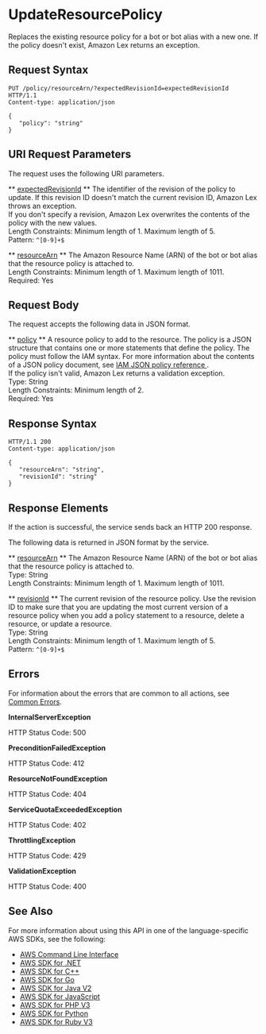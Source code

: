 # UpdateResourcePolicy<a name="API_UpdateResourcePolicy"></a>

Replaces the existing resource policy for a bot or bot alias with a new one\. If the policy doesn't exist, Amazon Lex returns an exception\.

## Request Syntax<a name="API_UpdateResourcePolicy_RequestSyntax"></a>

```
PUT /policy/resourceArn/?expectedRevisionId=expectedRevisionId HTTP/1.1
Content-type: application/json

{
   "policy": "string"
}
```

## URI Request Parameters<a name="API_UpdateResourcePolicy_RequestParameters"></a>

The request uses the following URI parameters\.

 ** [expectedRevisionId](#API_UpdateResourcePolicy_RequestSyntax) **   <a name="lexv2-UpdateResourcePolicy-request-expectedRevisionId"></a>
The identifier of the revision of the policy to update\. If this revision ID doesn't match the current revision ID, Amazon Lex throws an exception\.  
If you don't specify a revision, Amazon Lex overwrites the contents of the policy with the new values\.  
Length Constraints: Minimum length of 1\. Maximum length of 5\.  
Pattern: `^[0-9]+$` 

 ** [resourceArn](#API_UpdateResourcePolicy_RequestSyntax) **   <a name="lexv2-UpdateResourcePolicy-request-resourceArn"></a>
The Amazon Resource Name \(ARN\) of the bot or bot alias that the resource policy is attached to\.  
Length Constraints: Minimum length of 1\. Maximum length of 1011\.  
Required: Yes

## Request Body<a name="API_UpdateResourcePolicy_RequestBody"></a>

The request accepts the following data in JSON format\.

 ** [policy](#API_UpdateResourcePolicy_RequestSyntax) **   <a name="lexv2-UpdateResourcePolicy-request-policy"></a>
A resource policy to add to the resource\. The policy is a JSON structure that contains one or more statements that define the policy\. The policy must follow the IAM syntax\. For more information about the contents of a JSON policy document, see [ IAM JSON policy reference ](https://docs.aws.amazon.com/IAM/latest/UserGuide/reference_policies.html)\.   
If the policy isn't valid, Amazon Lex returns a validation exception\.  
Type: String  
Length Constraints: Minimum length of 2\.  
Required: Yes

## Response Syntax<a name="API_UpdateResourcePolicy_ResponseSyntax"></a>

```
HTTP/1.1 200
Content-type: application/json

{
   "resourceArn": "string",
   "revisionId": "string"
}
```

## Response Elements<a name="API_UpdateResourcePolicy_ResponseElements"></a>

If the action is successful, the service sends back an HTTP 200 response\.

The following data is returned in JSON format by the service\.

 ** [resourceArn](#API_UpdateResourcePolicy_ResponseSyntax) **   <a name="lexv2-UpdateResourcePolicy-response-resourceArn"></a>
The Amazon Resource Name \(ARN\) of the bot or bot alias that the resource policy is attached to\.  
Type: String  
Length Constraints: Minimum length of 1\. Maximum length of 1011\.

 ** [revisionId](#API_UpdateResourcePolicy_ResponseSyntax) **   <a name="lexv2-UpdateResourcePolicy-response-revisionId"></a>
The current revision of the resource policy\. Use the revision ID to make sure that you are updating the most current version of a resource policy when you add a policy statement to a resource, delete a resource, or update a resource\.  
Type: String  
Length Constraints: Minimum length of 1\. Maximum length of 5\.  
Pattern: `^[0-9]+$` 

## Errors<a name="API_UpdateResourcePolicy_Errors"></a>

For information about the errors that are common to all actions, see [Common Errors](CommonErrors.md)\.

 **InternalServerException**   
  
HTTP Status Code: 500

 **PreconditionFailedException**   
  
HTTP Status Code: 412

 **ResourceNotFoundException**   
  
HTTP Status Code: 404

 **ServiceQuotaExceededException**   
  
HTTP Status Code: 402

 **ThrottlingException**   
  
HTTP Status Code: 429

 **ValidationException**   
  
HTTP Status Code: 400

## See Also<a name="API_UpdateResourcePolicy_SeeAlso"></a>

For more information about using this API in one of the language\-specific AWS SDKs, see the following:
+  [ AWS Command Line Interface](https://docs.aws.amazon.com/goto/aws-cli/models.lex.v2-2020-08-07/UpdateResourcePolicy) 
+  [ AWS SDK for \.NET](https://docs.aws.amazon.com/goto/DotNetSDKV3/models.lex.v2-2020-08-07/UpdateResourcePolicy) 
+  [ AWS SDK for C\+\+](https://docs.aws.amazon.com/goto/SdkForCpp/models.lex.v2-2020-08-07/UpdateResourcePolicy) 
+  [ AWS SDK for Go](https://docs.aws.amazon.com/goto/SdkForGoV1/models.lex.v2-2020-08-07/UpdateResourcePolicy) 
+  [ AWS SDK for Java V2](https://docs.aws.amazon.com/goto/SdkForJavaV2/models.lex.v2-2020-08-07/UpdateResourcePolicy) 
+  [ AWS SDK for JavaScript](https://docs.aws.amazon.com/goto/AWSJavaScriptSDK/models.lex.v2-2020-08-07/UpdateResourcePolicy) 
+  [ AWS SDK for PHP V3](https://docs.aws.amazon.com/goto/SdkForPHPV3/models.lex.v2-2020-08-07/UpdateResourcePolicy) 
+  [ AWS SDK for Python](https://docs.aws.amazon.com/goto/boto3/models.lex.v2-2020-08-07/UpdateResourcePolicy) 
+  [ AWS SDK for Ruby V3](https://docs.aws.amazon.com/goto/SdkForRubyV3/models.lex.v2-2020-08-07/UpdateResourcePolicy) 